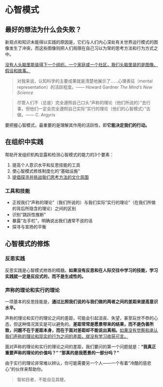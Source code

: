 # 心智模式

## 最好的想法为什么会失败？

新观点和知识未能得以实践的原因是，它们与人们内心深处有关世界运行模式的图像发生了冲突，而这些图像则把人们局限在自己习以为常的思考方法和行为方式之中。

<u>没有人头脑里能装得下一个组织、一个家庭或一个社区，我们头脑里装的是图像、假设和故事。</u>

> 对我来说，认知科学的主要成果就是清楚地展示了……心理表征（mental representation）的活跃程度。—— Howard Gardner *The Mind’s New Science*

> 尽管人们不（总是）完全遵照自己口头“声称的理论（他们所说的）”去行事，但他们一定会完全遵照自己实际“实行的理论（他们的心智模式）”去做。—— C. Argyris

要把握心智模式，最重要的是理解其作用的活跃性，即**它能决定我们的行动。**

## 在组织中实践

帮助开发组织机构显露和检测心智模式的能力的3个要素：

1. 提高个人意识水平和反思技能的工具
2. 使心智模式修炼制度化的“基础设施”
3. <u>提倡探寻并挑战我们思考方法的文化氛围</u>

### 工具和技能

- 正视我们“声称的理论”（我们所说的）与我们实际“实行的理论”（在我们所做的背后所隐含的理论）之间的区别
- 识别“跳跃性推断”
- 暴露“左手栏”，明确说出我们通常不说的话
- 探寻与宣扬的平衡

## 心智模式的修炼

### 反思实践

反思实践是心智模式修炼的精髓。**如果没有反思和在人际交往中学习的技能，学习实践就一定是反应式的，而不是生成性的。**

### 声称的理论和实行的理论

一项基本的反思技能是，**通过比照我们说的与我们做的两者之间的差距来提高意识水平。**

声称的理论和实行的理论之间的差距，可能会引起沮丧、失望，甚至玩世不恭的心态，但这种情况其实是可以避免的。**差距常常是愿景带来的结果，而不是伪善所致，问题不在于差距本身，而在于面对差距却不能说出真相。**<u>如果没有觉察和承认我们声称的理论和现实的行为之间的差距，就没有学习收获可言。</u>

面对声称的理论和实行的理论之间的差距，我们要问的第一个问题就是：**“我真正重要声称的理论的价值吗？” “那真的是我愿景的一部分吗？”**

由于实行的理论非常难以辨认，你可能需要另一个人——一个有着“冷酷的慈悲心”的伙伴来帮助你。

> 智如目者，不能自见其睫。

